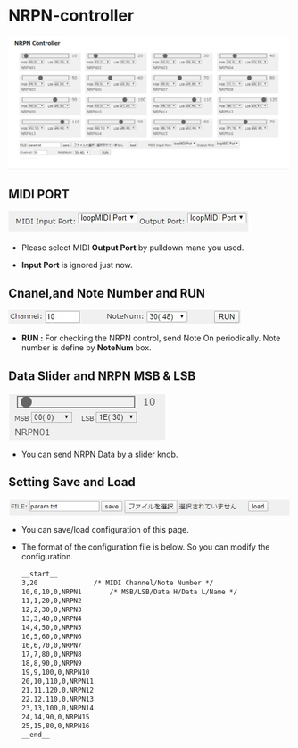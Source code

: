 # NRPN-controller

![2020050501](2020050501.jpg)

## MIDI PORT

![2020050502](2020050502.jpg)

- Please select MIDI **Output Port** by pulldown mane you used.

- **Input Port** is ignored just now.

## Cnanel,and Note Number and RUN

![2020050504](2020050504.jpg)

- **RUN :** For checking the NRPN control, send Note On periodically. Note number is define by **NoteNum** box.

## Data Slider and NRPN MSB & LSB

![2020050505](2020050505.jpg)

- You can send NRPN Data by a slider knob. 

## Setting Save and Load

![2020050503](2020050503.jpg)

- You can save/load configuration of this page.

- The format of the configuration file is below. So you can modify the configuration.

  ```
  __start__
  3,20				/* MIDI Channel/Note Number */
  10,0,10,0,NRPN1		/* MSB/LSB/Data H/Data L/Name */
  11,1,20,0,NRPN2
  12,2,30,0,NRPN3
  13,3,40,0,NRPN4
  14,4,50,0,NRPN5
  16,5,60,0,NRPN6
  16,6,70,0,NRPN7
  17,7,80,0,NRPN8
  18,8,90,0,NRPN9
  19,9,100,0,NRPN10
  20,10,110,0,NRPN11
  21,11,120,0,NRPN12
  22,12,110,0,NRPN13
  23,13,100,0,NRPN14
  24,14,90,0,NRPN15
  25,15,80,0,NRPN16
  __end__
  
  ```

  



## 